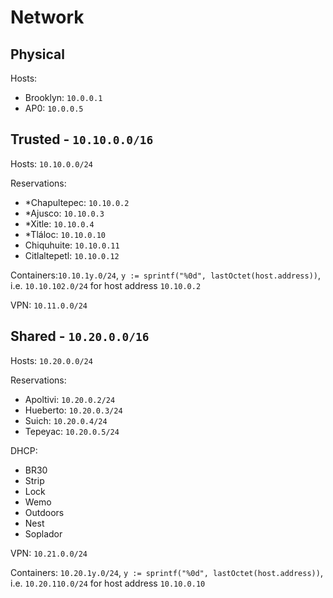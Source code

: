 # Network

## Physical

Hosts:
  - Brooklyn: `10.0.0.1`
  - AP0: `10.0.0.5`


## Trusted - `10.10.0.0/16`

Hosts: `10.10.0.0/24`

Reservations:
  - *Chapultepec: `10.10.0.2`
  - *Ajusco: `10.10.0.3`
  - *Xitle: `10.10.0.4`
  - *Tláloc: `10.10.0.10`
  - Chiquhuite: `10.10.0.11`
  - Citlaltepetl: `10.10.0.12`

Containers:`10.10.1y.0/24`, `y := sprintf("%0d", lastOctet(host.address))`, i.e. `10.10.102.0/24` for host address `10.10.0.2`

VPN: `10.11.0.0/24`


## Shared - `10.20.0.0/16`

Hosts: `10.20.0.0/24`

Reservations:
  - Apoltivi: `10.20.0.2/24`
  - Hueberto: `10.20.0.3/24`
  - Suich: `10.20.0.4/24`
  - Tepeyac: `10.20.0.5/24`

DHCP:
  - BR30
  - Strip
  - Lock
  - Wemo
  - Outdoors
  - Nest
  - Soplador

VPN: `10.21.0.0/24`

Containers: `10.20.1y.0/24`, `y := sprintf("%0d", lastOctet(host.address))`, i.e. `10.20.110.0/24` for host address `10.10.0.10`
